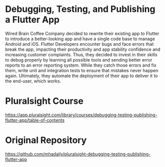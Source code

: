 # Debugging, Testing, and Publishing a Flutter App

Wired Brain Coffee Company decided to rewrite their existing app to Flutter to introduce a better-looking app and have a single code base to manage Android and iOS. Flutter Developers encounter bugs and face errors that break the app, impacting their productivity and app stability confidence and increasing customer complaints. Thus, they decided to invest in their skills to debug properly by learning all possible tools and sending better error reports to an error reporting system. While they catch those errors and fix them, write unit and integration tests to ensure that mistakes never happen again. Ultimately, they automate the deployment of their app to deliver it to the end-user, which works.

# Pluralsight Course
https://app.pluralsight.com/library/courses/debugging-testing-publishing-flutter-app/table-of-contents

# Original Repository
https://github.com/mhadaily/pluralsight-debugging-testing-publishing-flutter-app
